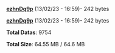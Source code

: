 [**ezhnDq9p**](/data/ezhnDq9p.txt) (13/02/23 - 16:59)- 242 bytes

[**ezhnDq9p**](/data/ezhnDq9p.txt) (13/02/23 - 16:59)- 242 bytes

**Total Datas**: 9754

**Total Size**: 64.55 MB / 64.6 MB